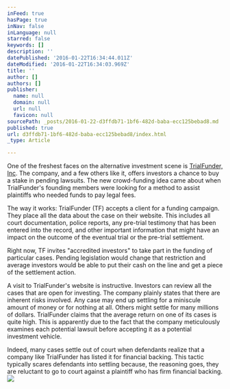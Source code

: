 ```yaml
---
inFeed: true
hasPage: true
inNav: false
inLanguage: null
starred: false
keywords: []
description: ''
datePublished: '2016-01-22T16:34:44.011Z'
dateModified: '2016-01-22T16:34:03.969Z'
title: ''
author: []
authors: []
publisher:
  name: null
  domain: null
  url: null
  favicon: null
sourcePath: _posts/2016-01-22-d3ffdb71-1bf6-482d-baba-ecc125bebad8.md
published: true
url: d3ffdb71-1bf6-482d-baba-ecc125bebad8/index.html
_type: Article

---
```

One of the freshest faces on the alternative investment scene is [TrialFunder, Inc][0].
The company, and a few others like it, offers investors a chance to buy
a stake in pending lawsuits. The new crowd-funding idea came about when
TrialFunder's founding members were looking for a method to assist 
plaintiffs who needed funds to pay legal fees.

The way it works: TrialFunder (TF) accepts a client for a funding 
campaign. They place all the data about the case on their website. This 
includes all court documentation, police reports, any pre-trial 
testimony that has been entered into the record, and other important 
information that might have an impact on the outcome of the eventual 
trial or the pre-trial settlement.

Right now, TF invites "accredited investors" to take part in the 
funding of particular cases. Pending legislation would change that 
restriction and average investors would be able to put their cash on the
line and get a piece of the settlement action.

A visit to TrialFunder's website is instructive. Investors can review
all the cases that are open for investing. The company plainly states 
that there are inherent risks involved. Any case may end up settling for
a miniscule amount of money or for nothing at all. Others might settle 
for many millions of dollars. TrialFunder claims that the average return
on one of its cases is quite high. This is apparently due to the fact 
that the company meticulously examines each potential lawsuit before 
accepting it as a potential investment vehicle.

Indeed, many cases settle out of court when defendants realize that a
company like TrialFunder has listed it for financial backing. This 
tactic typically scares defendants into settling because, the reasoning 
goes, they are reluctant to go to court against a plaintiff who has firm
financial backing.
![](https://the-grid-user-content.s3-us-west-2.amazonaws.com/22ccbb57-d22c-4720-b7c6-0e8212adf703.jpg)

[0]: https://www.trialfunder.com/